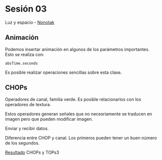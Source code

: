 # Sesión 03

Luz y espacio - [Nonotak](https://www.nonotak.com/)

## Animación

Podemos insertar animación en algunos de los parámetros importantes. Esto se realiza con:

``absTime.seconds``

Es posible realizar operaciones sencillas sobre esta clase. 

## CHOPs

Operadores de canal, familia verde. Es posible relacionarlos con los operadores de textura. 

Estos operadores generan señales que no necesriamente se traducen en imagen pero que pueden modificar imagen. 

Enviar y recibir datos.

Diferencia entre CHOP y canal. Los primeros pueden tener un buen número de los segundos. 

[Resultado](https://github.com/EmilioOcelotl/cc5-2024-1/blob/main/td/chopsYTops.toe) CHOPs y TOPs3
